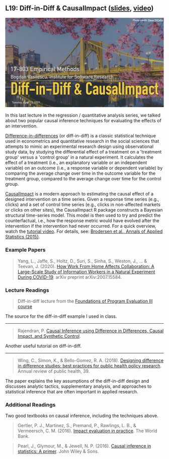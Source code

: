 ## L19: Diff-in-Diff & CausalImpact ([slides](../slides/19-diff-in-diff.pdf), [video](https://youtu.be/IZXPdvceOZQ))

[![Lecture19-Diff-in-Diff](../assets/images/19-diff-in-diff.jpg)](../slides/19-diff-in-diff.pdf)

In this last lecture in the regression / quantitative analysis series, we talked about two popular causal inference techniques for evaluating the effects of an intervention. 

[Difference-in-differences](https://en.wikipedia.org/wiki/Difference_in_differences) (or diff-in-diff) is a classic statistical technique used in econometrics and quantitative research in the social sciences that attempts to mimic an experimental research design using observational study data, by studying the differential effect of a treatment on a 'treatment group' versus a 'control group' in a natural experiment. It calculates the effect of a treatment (i.e., an explanatory variable or an independent variable) on an outcome (i.e., a response variable or dependent variable) by comparing the average change over time in the outcome variable for the treatment group, compared to the average change over time for the control group.

[CausalImpact](https://google.github.io/CausalImpact/CausalImpact.html) is a modern approach to estimating the causal effect of a designed intervention on a time series. Given a response time series (e.g., clicks) and a set of control time series (e.g., clicks in non-affected markets or clicks on other sites), the CausalImpact R package constructs a Bayesian structural time-series model. This model is then used to try and predict the counterfactual, i.e., how the response metric would have evolved after the intervention if the intervention had never occurred. For a quick overview, watch the [tutorial video](https://www.youtube.com/watch?v=GTgZfCltMm8). For details, see: [Brodersen et al., Annals of Applied Statistics (2015)](http://research.google.com/pubs/pub41854.html).


### Example Papers

> Yang, L., Jaffe, S., Holtz, D., Suri, S., Sinha, S., Weston, J., ... & Teevan, J. (2020). [How Work From Home Affects Collaboration: A Large-Scale Study of Information Workers in a Natural Experiment During COVID-19](https://arxiv.org/pdf/2007.15584.pdf). arXiv preprint arXiv:2007.15584.

### Lecture Readings

> Diff-in-diff lecture from the [Foundations of Program Evaluation III course](https://ds4ps.org/pe4ps-textbook/docs/p-030-diff-in-diff.html)

The source for the diff-in-diff example I used in class.

---

> Rajendran, P. [Causal Inference using Difference in Differences, Causal Impact, and Synthetic Control](https://towardsdatascience.com/causal-inference-using-difference-in-differences-causal-impact-and-synthetic-control-f8639c408268). 

Another useful tutorial on diff-in-diff.

---

> Wing, C., Simon, K., & Bello-Gomez, R. A. (2018). [Designing difference in difference studies: best practices for public health policy research](https://www.annualreviews.org/doi/full/10.1146/annurev-publhealth-040617-013507). Annual review of public health, 39.

The paper explains the key assumptions of the diff-in-diff design and discusses analytic tactics, supplementary analysis, and approaches to statistical inference that are often important in applied research. 

### Additional Readings

Two good textbooks on causal inference, including the techniques above.

> Gertler, P. J., Martinez, S., Premand, P., Rawlings, L. B., & Vermeersch, C. M. (2016). [Impact
evaluation in practice](https://repositorio.minedu.gob.pe/bitstream/handle/20.500.12799/4813/Impact%20Evaluation%20in%20Practice.pdf). The World Bank.


> Pearl, J., Glymour, M., & Jewell, N. P. (2016). [Causal inference in statistics: A primer](http://bayes.cs.ucla.edu/PRIMER/). John Wiley & Sons.